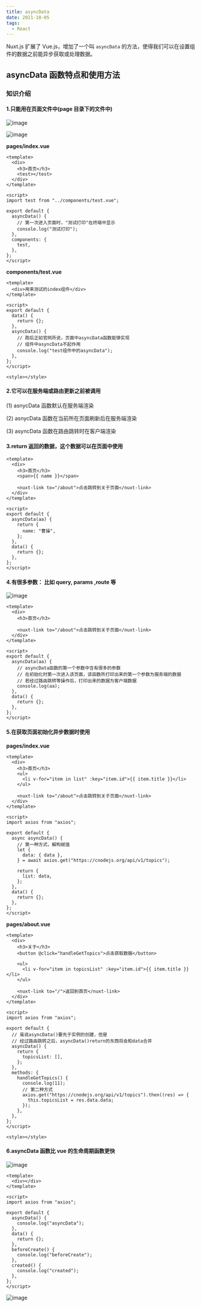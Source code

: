```yaml
---
title: asyncData
date: 2021-10-05
tags:
  - React
---
```


Nuxt.js 扩展了 Vue.js，增加了一个叫 `asyncData` 的方法，使得我们可以在设置组件的数据之前能异步获取或处理数据。

## asyncData 函数特点和使用方法

### 知识介绍

#### 1.只能用在页面文件中(page 目录下的文件中)

![image](./images/image-20211005161236767.png)

![image](./images/image-20211005161258447.png)

**pages/index.vue**

```vue
<template>
  <div>
    <h3>首页</h3>
    <test></test>
  </div>
</template>

<script>
import test from "../components/test.vue";

export default {
  asyncData() {
    // 第一次进入页面时，"测试打印"在终端中显示
    console.log("测试打印");
  },
  components: {
    test,
  },
};
</script>
```

**components/test.vue**

```vue
<template>
  <div>用来测试的index组件</div>
</template>

<script>
export default {
  data() {
    return {};
  },
  asyncData() {
    // 跑后正如官网所说，页面中asyncData函数能够实现
    // 组件中asyncData不起作用
    console.log("test组件中的asyncData");
  },
};
</script>

<style></style>
```

#### 2.它可以在服务端或路由更新之前被调用

(1) asnycData 函数默认在服务端渲染

(2) asnycData 函数在当前所在页面刷新后在服务端渲染

(3) asyncData 函数在路由跳转时在客户端渲染

#### 3.return 返回的数据，这个数据可以在页面中使用

```vue
<template>
  <div>
    <h3>首页</h3>
    <span>{{ name }}</span>

    <nuxt-link to="/about">点击跳转到关于页面</nuxt-link>
  </div>
</template>

<script>
export default {
  asyncData(aa) {
    return {
      name: "曹操",
    };
  },
  data() {
    return {};
  },
};
</script>
```

#### 4.有很多参数： 比如 query, params ,route 等

![image](./images/image-20211005174903777.png)

```vue
<template>
  <div>
    <h3>首页</h3>

    <nuxt-link to="/about">点击跳转到关于页面</nuxt-link>
  </div>
</template>

<script>
export default {
  asyncData(aa) {
    // asyncData函数的第一个参数中含有很多的参数
    // 在初始化时第一次进入该页面，该函数所打印出来的第一个参数为服务端的数据
    // 若经过路由跳转等操作后，打印出来的数据为客户端数据
    console.log(aa);
  },
  data() {
    return {};
  },
};
</script>
```

#### 5.在获取页面初始化异步数据时使用

**pages/index.vue**

```vue
<template>
  <div>
    <h3>首页</h3>
    <ul>
      <li v-for="item in list" :key="item.id">{{ item.title }}</li>
    </ul>

    <nuxt-link to="/about">点击跳转到关于页面</nuxt-link>
  </div>
</template>

<script>
import axios from "axios";

export default {
  async asyncData() {
    // 第一种方式，解构赋值
    let {
      data: { data },
    } = await axios.get("https://cnodejs.org/api/v1/topics");

    return {
      list: data,
    };
  },
  data() {
    return {};
  },
};
</script>
```

**pages/about.vue**

```vue
<template>
  <div>
    <h3>关于</h3>
    <button @click="handleGetTopics">点击获取数据</button>

    <ul>
      <li v-for="item in topicsList" :key="item.id">{{ item.title }}</li>
    </ul>

    <nuxt-link to="/">返回到首页</nuxt-link>
  </div>
</template>

<script>
import axios from "axios";

export default {
  // 虽说asyncData()要先于实例的创建，但是
  // 经过路由跳转之后，asyncData()return的东西将会和data合并
  asyncData() {
    return {
      topicsList: [],
    };
  },
  methods: {
    handleGetTopics() {
      console.log(11);
      // 第二种方式
      axios.get("https://cnodejs.org/api/v1/topics").then((res) => {
        this.topicsList = res.data.data;
      });
    },
  },
};
</script>

<style></style>
```

#### 6.asyncData 函数比 vue 的生命周期函数更快

![image](./images/image-20211005200903230.png)

```vue
<template>
  <div></div>
</template>

<script>
import axios from "axios";

export default {
  asyncData() {
    console.log("asyncData");
  },
  data() {
    return {};
  },
  beforeCreate() {
    console.log("beforeCreate");
  },
  created() {
    console.log("created");
  },
};
</script>
```

![image](./images/image-20211005203116455.png)
